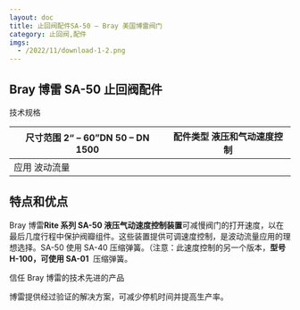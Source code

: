 ```yaml
---
layout: doc
title: 止回阀配件SA-50 – Bray 美国博雷阀门
category: 止回阀,配件
imgs:
  - /2022/11/download-1-2.png
---
```


## Bray 博雷 SA-50 止回阀配件

技术规格

| 尺寸范围 2“ – 60”DN 50 – DN 1500 | 配件类型 液压和气动速度控制 |
| -------------------------------- | --------------------------- |
| 应用 波动流量                    |                             |

## 特点和优点

Bray 博雷**Rite 系列 SA-50 液压气动速度控制装置**可减慢阀门的打开速度，以在最后几度行程中保护阀瓣组件。这些装置提供可调速度控制，是波动流量应用的理想选择。SA-50 使用 SA-40 压缩弹簧。（注意：此速度控制的另一个版本，**型号 H-100，可使用 SA-01**  压缩弹簧。

信任 Bray 博雷的技术先进的产品

博雷提供经过验证的解决方案，可减少停机时间并提高生产率。
